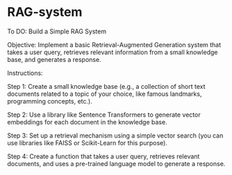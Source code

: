 # RAG-system

To DO: Build a Simple RAG System

Objective: Implement a basic Retrieval-Augmented Generation system that takes a user query, retrieves relevant information from a small knowledge base, and generates a response.

Instructions:

Step 1: Create a small knowledge base (e.g., a collection of short text documents related to a topic of your choice, like famous landmarks, programming concepts, etc.).

Step 2: Use a library like Sentence Transformers to generate vector embeddings for each document in the knowledge base.

Step 3: Set up a retrieval mechanism using a simple vector search (you can use libraries like FAISS or Scikit-Learn for this purpose).

Step 4: Create a function that takes a user query, retrieves relevant documents, and uses a pre-trained language model to generate a response.
